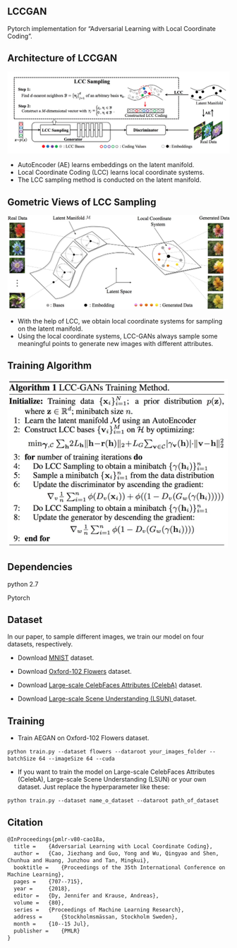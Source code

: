## LCCGAN

Pytorch implementation for “Adversarial Learning with Local Coordinate Coding”.

<!-- 
## Demonstration of Local Coordinate Coding (LCC)
<img src="./images/local_g.png" width="600px" />
-->

## Architecture of LCCGAN
<div align=center>
<img src="./images/architecture.png" width="800px" />
</div>


- AutoEncoder (AE) learns embeddings on the latent manifold.
- Local Coordinate Coding (LCC) learns local coordinate systems.
- The LCC sampling method is conducted on the latent manifold.

## Gometric Views of LCC Sampling
<div align=center>
<img src="./images/lcc_sampling.jpg" width="600px" />
</div>

- With the help of LCC, we obtain local coordinate systems for sampling on the latent manifold.
- Using the local coordinate systems, LCC-GANs always sample some meaningful points to generate new images with different attributes.

<!-- ## Objective Function
<img src="./images/objective.png" width="500px" /> -->

## Training Algorithm
<img src="./images/algorithm.png" width="500px" />

## Dependencies
python 2.7

Pytorch

## Dataset
In our paper, to sample different images, we train our model on four datasets, respectively.

- Download [MNIST](https://pytorch.org/docs/stable/torchvision/datasets.html#mnist)  dataset.

- Download [Oxford-102 Flowers](http://www.robots.ox.ac.uk/~vgg/data/flowers/102/)  dataset.

- Download [Large-scale CelebFaces Attributes (CelebA)](http://mmlab.ie.cuhk.edu.hk/projects/CelebA.html)  dataset.

- Download [ Large-scale Scene Understanding (LSUN) ](http://lsun.cs.princeton.edu/2016/)  dataset.

## Training
- Train AEGAN on Oxford-102 Flowers dataset.
```
python train.py --dataset flowers --dataroot your_images_folder --batchSize 64 --imageSize 64 --cuda
```
- If you want to train the model on Large-scale CelebFaces Attributes (CelebA), Large-scale Scene Understanding (LSUN) or your own dataset. Just replace the hyperparameter like these:
```
python train.py --dataset name_o_dataset --dataroot path_of_dataset
```

## Citation
```
@InProceedings{pmlr-v80-cao18a,
  title = 	 {Adversarial Learning with Local Coordinate Coding},
  author = 	 {Cao, Jiezhang and Guo, Yong and Wu, Qingyao and Shen, Chunhua and Huang, Junzhou and Tan, Mingkui},
  booktitle = 	 {Proceedings of the 35th International Conference on Machine Learning},
  pages = 	 {707--715},
  year = 	 {2018},
  editor = 	 {Dy, Jennifer and Krause, Andreas},
  volume = 	 {80},
  series = 	 {Proceedings of Machine Learning Research},
  address = 	 {Stockholmsmässan, Stockholm Sweden},
  month = 	 {10--15 Jul},
  publisher = 	 {PMLR}
}
```